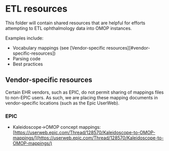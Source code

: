 # ETL resources

This folder will contain shared resources that are helpful for efforts attempting to ETL ophthalmology data into OMOP instances.

Examples include:

- Vocabulary mappings (see [Vendor-specific resources][#vendor-specific-resources])
- Parsing code
- Best practices

## Vendor-specific resources

Certain EHR vendors, such as EPIC, do not permit sharing of mappings files to non-EPIC users. As such, we are placing these mapping documents in vendor-specific locations (such as the Epic UserWeb).

### EPIC

* Kaleidoscope→OMOP concept mappings: [https://userweb.epic.com/Thread/128570/Kaleidoscope-to-OMOP-mappings/](https://userweb.epic.com/Thread/128570/Kaleidoscope-to-OMOP-mappings/)

